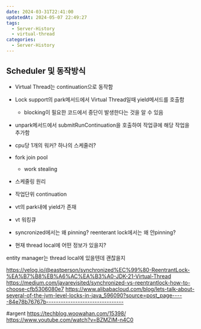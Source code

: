 ```yaml
---
date: 2024-03-31T22:41:00
updatedAt: 2024-05-07 22:49:27
tags:
  - Server-History
  - virtual-thread
categories:
  - Server-History
---
```

## Scheduler 및 동작방식
- Virtual Thread는 continuation으로 동작함
- Lock support의 park메서드에서 Virtual Thread일때 yield메서드를 호출함
	- blocking이 필요한 코드에서 중단이 발생한다는 것을 알 수 있음
- unpark메서드에서 submitRunContinuation을 호출하여 작업큐에 해당 작업을 추가함
 - cpu당 1개의 워커? 하나의 스케줄러?

- fork join pool
	- work stealing
- 스케줄링 원리
- 작업단위 continuation

- vt의 park내에 yield가 존재
- vt 워킹큐

- syncronized에서는 왜 pinning? reenterant lock에서는 왜 안pinning?
- 현재 thread local에 어떤 정보가 있을지?

entity manager는 thread local에 있을텐데 괜찮을지

https://velog.io/@eastperson/synchronized%EC%99%80-ReentrantLock-%EA%B7%B8%EB%A6%AC%EA%B3%A0-JDK-21-Virtual-Thread
https://medium.com/javarevisited/synchronized-vs-reentrantlock-how-to-choose-cfb5306080e7
https://www.alibabacloud.com/blog/lets-talk-about-several-of-the-jvm-level-locks-in-java_596090?source=post_page-----84e78b76767b--------------------------------

#argent
https://techblog.woowahan.com/15398/
https://www.youtube.com/watch?v=BZMZIM-n4C0